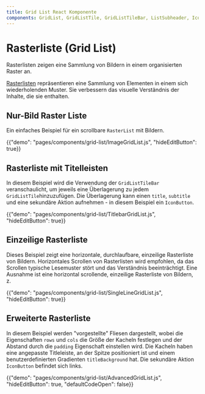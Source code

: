 ```yaml
---
title: Grid List React Komponente
components: GridList, GridListTile, GridListTileBar, ListSubheader, IconButton
---
```


# Rasterliste (Grid List)

<p class="description">Rasterlisten zeigen eine Sammlung von Bildern in einem organisierten Raster an.</p>

[Rasterlisten](https://material.io/design/components/image-lists.html) repräsentieren eine Sammlung von Elementen in einem sich wiederholenden Muster. Sie verbessern das visuelle Verständnis der Inhalte, die sie enthalten.

## Nur-Bild Raster Liste

Ein einfaches Beispiel für ein scrollbare `RasterList` mit Bildern.

{{"demo": "pages/components/grid-list/ImageGridList.js", "hideEditButton": true}}

## Rasterliste mit Titelleisten

In diesem Beispiel wird die Verwendung der `GridListTileBar` veranschaulicht, um jeweils eine Überlagerung zu jedem `GridListTile`hinzuzufügen. Die Überlagerung kann einen `title`, `subtitle` und eine sekundäre Aktion aufnehmen - in diesem Beispiel ein `IconButton`.

{{"demo": "pages/components/grid-list/TitlebarGridList.js", "hideEditButton": true}}

## Einzeilige Rasterliste

Dieses Beispiel zeigt eine horizontale, durchlaufbare, einzeilige Rasterliste von Bildern. Horizontales Scrollen von Rasterlisten wird empfohlen, da das Scrollen typische Lesemuster stört und das Verständnis beeinträchtigt. Eine Ausnahme ist eine horizontal scrollende, einzeilige Rasterliste von Bildern, z.

{{"demo": "pages/components/grid-list/SingleLineGridList.js", "hideEditButton": true}}

## Erweiterte Rasterliste

In diesem Beispiel werden "vorgestellte" Fliesen dargestellt, wobei die Eigenschaften `rows` und `cols` die Größe der Kacheln festlegen und der Abstand durch die `padding` Eigenschaft einstellen wird. Die Kacheln haben eine angepasste Titleleiste, an der Spitze positioniert ist und einem benutzerdefinierten Gradienten `titleBackground` hat. Die sekundäre Aktion `IconButton` befindet sich links.

{{"demo": "pages/components/grid-list/AdvancedGridList.js", "hideEditButton": true, "defaultCodeOpen": false}}